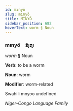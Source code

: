 ```yaml
---
id: mınyö
slug: mınyö
title: MINYÖ
sidebar_position: 682
hoverText: worm § Noun
---
```


### mınyö&emsp;<span kind="abugida">ƶ̃ȷɀı</span>

*worm* **§** Noun

**Verb**: to be a worm

**Noun**: worm

**Modifier**: worm-related

Swahili mnyoo undefined

*Niger-Congo Language Family*